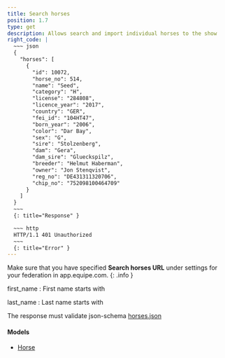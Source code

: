 ```yaml
---
title: Search horses
position: 1.7
type: get
description: Allows search and import individual horses to the show
right_code: |
  ~~~ json
  {
    "horses": [
      {
        "id": 10072,
        "horse_no": 514,
        "name": "Seed",
        "category": "H",
        "license": "284808",
        "licence_year": "2017",
        "country": "GER",
        "fei_id": "104HT47",
        "born_year": "2006",
        "color": "Dar Bay",
        "sex": "G",
        "sire": "Stolzenberg",
        "dam": "Gera",
        "dam_sire": "Glueckspilz",
        "breeder": "Helmut Haberman",
        "owner": "Jon Stenqvist",
        "reg_no": "DE431311320706",
        "chip_no": "752098100464709"
      }    
    ]
  }
  ~~~
  {: title="Response" }

  ~~~ http
  HTTP/1.1 401 Unauthorized
  ~~~
  {: title="Error" }
---
```

Make sure that you have specified **Search horses URL** under settings for your federation in app.equipe.com.
{: .info }

first_name
: First name starts with

last_name
: Last name starts with

The response must validate json-schema [horses.json](https://app.equipe.com/api/schemas/horses.json)

#### Models

* [Horse](models/HORSE.md)
